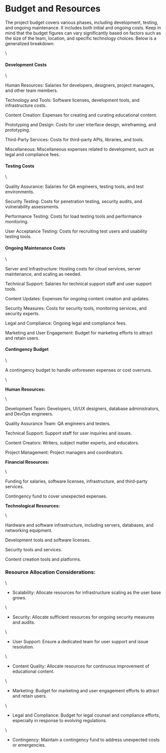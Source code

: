 # Budget and Resources

The project budget covers various phases, including development, testing, and ongoing maintenance. It includes both initial and ongoing costs. Keep in mind that the budget figures can vary significantly based on factors such as the size of the team, location, and specific technology choices. Below is a generalized breakdown:

\


#### Development Costs

\


Human Resources: Salaries for developers, designers, project managers, and other team members.

Technology and Tools: Software licenses, development tools, and infrastructure costs.

Content Creation: Expenses for creating and curating educational content.

Prototyping and Design: Costs for user interface design, wireframing, and prototyping.

Third-Party Services: Costs for third-party APIs, libraries, and tools.

Miscellaneous: Miscellaneous expenses related to development, such as legal and compliance fees.

#### Testing Costs

\


Quality Assurance: Salaries for QA engineers, testing tools, and test environments.

Security Testing: Costs for penetration testing, security audits, and vulnerability assessments.

Performance Testing: Costs for load testing tools and performance monitoring.

User Acceptance Testing: Costs for recruiting test users and usability testing tools.

#### Ongoing Maintenance Costs

\


Server and Infrastructure: Hosting costs for cloud services, server maintenance, and scaling as needed.

Technical Support: Salaries for technical support staff and user support tools.

Content Updates: Expenses for ongoing content creation and updates.

Security Measures: Costs for security tools, monitoring services, and security experts.

Legal and Compliance: Ongoing legal and compliance fees.

Marketing and User Engagement: Budget for marketing efforts to attract and retain users.

#### Contingency Budget

\


A contingency budget to handle unforeseen expenses or cost overruns.

\


**Human Resources:**

\


Development Team: Developers, UI/UX designers, database administrators, and DevOps engineers.

Quality Assurance Team: QA engineers and testers.

Technical Support: Support staff for user inquiries and issues.

Content Creators: Writers, subject matter experts, and educators.

Project Management: Project managers and coordinators.

**Financial Resources:**

\


Funding for salaries, software licenses, infrastructure, and third-party services.

Contingency fund to cover unexpected expenses.

**Technological Resources:**

\


Hardware and software infrastructure, including servers, databases, and networking equipment.

Development tools and software licenses.

Security tools and services.

Content creation tools and platforms.

### Resource Allocation Considerations:

\


* Scalability: Allocate resources for infrastructure scaling as the user base grows.

\


* Security: Allocate sufficient resources for ongoing security measures and audits.

\


* User Support: Ensure a dedicated team for user support and issue resolution.

\


* Content Quality: Allocate resources for continuous improvement of educational content.

\


* Marketing: Budget for marketing and user engagement efforts to attract and retain users.

\


* Legal and Compliance: Budget for legal counsel and compliance efforts, especially in response to evolving regulations.

\


* Contingency: Maintain a contingency fund to address unexpected costs or emergencies.
